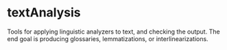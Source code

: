 # textAnalysis
Tools for applying linguistic analyzers to text, and checking the output. The end goal is producing glossaries, lemmatizations, or interlinearizations.
